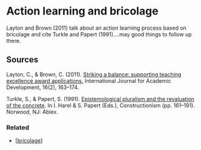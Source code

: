 # Action learning and bricolage

Layton and Brown (2011) talk about an action learning process based on bricolage and cite Turkle and Papert (1991)....may good things to follow up there.

## Sources

Layton, C., & Brown, C. (2011). [Striking a balance: supporting teaching excellence award applications.](http://doi.org/10.1080/1360144X.2011.568736) International Journal for Academic Development, 16(2), 163–174.

Turkle, S., & Papert, S. (1991). [Epistemological pluralism and the revaluation of the concrete](http://www.papert.org/articles/EpistemologicalPluralism.html). In I. Harel & S. Papert (Eds.), Constructionism (pp. 161–191). Norwood, NJ: Ablex.

### Related

- [[bricolage]]

[//begin]: # "Autogenerated link references for markdown compatibility"
[bricolage]: ../bricolage.md "Bricolage"
[//end]: # "Autogenerated link references"